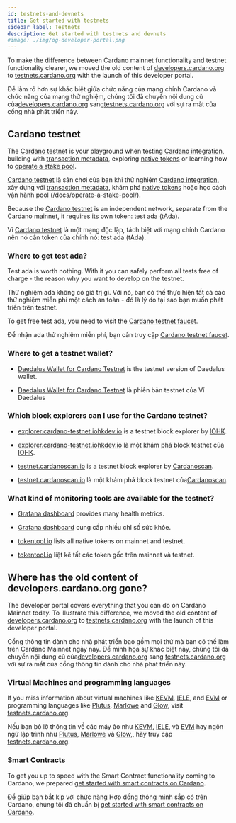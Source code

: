 ```yaml
---
id: testnets-and-devnets
title: Get started with testnets
sidebar_label: Testnets
description: Get started with testnets and devnets
#image: ./img/og-developer-portal.png
--- 
```


To make the difference between Cardano mainnet functionality and testnet functionality clearer, we moved the old content of [developers.cardano.org](https://developers.cardano.org) to [testnets.cardano.org](https://testnets.cardano.org) with the launch of this developer portal.

Để làm rõ hơn sự khác biệt giữa chức năng của mạng chính Cardano và chức năng của mạng thử nghiệm, chúng tôi đã chuyển nội dung cũ của[developers.cardano.org](https://developers.cardano.org) sang[testnets.cardano.org](https://testnets.cardano.org) với sự ra mắt của cổng nhà phát triển này.

## Cardano testnet
The [Cardano testnet](https://testnets.cardano.org/en/testnets/cardano/overview/) is your playground when testing [Cardano integration](/docs/integrate-cardano/), building with [transaction metadata](/docs/transaction-metadata/), exploring [native tokens](/docs/native-tokens/) or learning how to [operate a stake pool](/docs/operate-a-stake-pool/).

[Cardano testnet](https://testnets.cardano.org/en/testnets/cardano/overview/) là sân chơi của bạn khi thử nghiệm [Cardano integration](/docs/integrate-cardano/), xây dựng với [transaction metadata](/docs/transaction-metadata/), khám phá [native tokens](/docs/native-tokens/) hoặc học cách vận hành pool (/docs/operate-a-stake-pool/).

Because the [Cardano testnet](https://testnets.cardano.org/en/testnets/cardano/overview/) is an independent network, separate from the Cardano mainnet, it requires its own token: test ada (tAda).  

Vì [Cardano testnet](https://testnets.cardano.org/en/testnets/cardano/overview/) là một mạng độc lập, tách biệt với mạng chính Cardano nên nó cần token của chính nó: test ada (tAda). 

### Where to get test ada?
Test ada is worth nothing. With it you can safely perform all tests free of charge - the reason why you want to develop on the testnet. 

Thử nghiệm ada không có giá trị gì. Với nó, bạn có thể thực hiện tất cả các thử nghiệm miễn phí một cách an toàn - đó là lý do tại sao bạn muốn phát triển trên testnet.

To get free test ada, you need to visit the [Cardano testnet faucet](/docs/integrate-cardano/testnet-faucet/). 

Để nhận ada thử nghiệm miễn phí, bạn cần truy cập [Cardano testnet faucet](/docs/integrate-cardano/testnet-faucet/). 

### Where to get a testnet wallet?
- [Daedalus Wallet for Cardano Testnet](https://testnets.cardano.org/en/testnets/cardano/getting-started/wallet/) is the testnet version of Daedalus wallet.

- [Daedalus Wallet for Cardano Testnet](https://testnets.cardano.org/en/testnets/cardano/getting-started/wallet/) là phiên bản testnet của Ví Daedalus

### Which block explorers can I use for the Cardano testnet?
- [explorer.cardano-testnet.iohkdev.io](https://explorer.cardano-testnet.iohkdev.io/) is a testnet block explorer by [IOHK](https://iohk.io).

- [explorer.cardano-testnet.iohkdev.io](https://explorer.cardano-testnet.iohkdev.io/) là một khám phá block testnet của [IOHK](https://iohk.io).

- [testnet.cardanoscan.io](https://testnet.cardanoscan.io) is a testnet block explorer by [Cardanoscan](https://cardanoscan.io).

- [testnet.cardanoscan.io](https://testnet.cardanoscan.io) là một khám phá block testnet của[Cardanoscan](https://cardanoscan.io).

### What kind of monitoring tools are available for the testnet?
- [Grafana dashboard](https://monitoring.cardano-testnet.iohkdev.io/grafana/d/Oe0reiHef/cardano-application-metrics-v2?orgId=1&refresh=1m&from=now-7d&to=now) provides many health metrics.

- [Grafana dashboard](https://monitoring.cardano-testnet.iohkdev.io/grafana/d/Oe0reiHef/cardano-application-metrics-v2?orgId=1&refresh=1m&from=now-7d&to=now) 
cung cấp nhiều chỉ số sức khỏe.

- [tokentool.io](https://tokentool.io) lists all native tokens on mainnet and testnet.

- [tokentool.io](https://tokentool.io) liệt kê tất các token gốc trên 
mainnet và testnet.

## Where has the old content of developers.cardano.org gone?
The developer portal covers everything that you can do on Cardano Mainnet today. To illustrate this difference, we moved the old content of [developers.cardano.org](https://developers.cardano.org) to [testnets.cardano.org](https://testnets.cardano.org) with the launch of this developer portal.

Cổng thông tin dành cho nhà phát triển bao gồm mọi thứ mà bạn có thể làm trên Cardano Mainnet ngày nay. Để minh họa sự khác biệt này, chúng tôi đã chuyển nội dung cũ của[developers.cardano.org](https://developers.cardano.org) sang [testnets.cardano.org](https://testnets.cardano.org) với sự ra mắt của cổng thông tin dành cho nhà phát triển này.

### Virtual Machines and programming languages
If you miss information about virtual machines like [KEVM](https://testnets.cardano.org/en/virtual-machines/kevm/overview/), [IELE](https://testnets.cardano.org/en/virtual-machines/iele/overview/), and [EVM](https://testnets.cardano.org/en/virtual-machines/evm/overview/) or programming languages like [Plutus](https://testnets.cardano.org/en/programming-languages/plutus/overview/), [Marlowe](https://testnets.cardano.org/en/programming-languages/marlowe/overview/) and [Glow](https://testnets.cardano.org/en/programming-languages/glow/overview/), visit [testnets.cardano.org](https://testnets.cardano.org).

Nếu bạn bỏ lỡ thông tin về các máy ảo như [KEVM](https://testnets.cardano.org/en/virtual-machines/kevm/overview/), [IELE](https://testnets.cardano.org/en/virtual-machines/iele/overview/), và 
[EVM](https://testnets.cardano.org/en/virtual-machines/evm/overview/) hay ngôn ngữ lập trình như [Plutus](https://testnets.cardano.org/en/programming-languages/plutus/overview/), [Marlowe](https://testnets.cardano.org/en/programming-languages/marlowe/overview/) và [Glow](https://testnets.cardano.org/en/programming-languages/glow/overview/),, hãy truy cập [testnets.cardano.org](https://testnets.cardano.org).


### Smart Contracts
To get you up to speed with the Smart Contract functionality coming to Cardano, we prepared [get started with smart contracts on Cardano](/docs/smart-contracts/).

Để giúp bạn bắt kịp với chức năng Hợp đồng thông minh sắp có trên Cardano, chúng tôi đã chuẩn bị [get started with smart contracts on Cardano](/docs/smart-contracts/).
